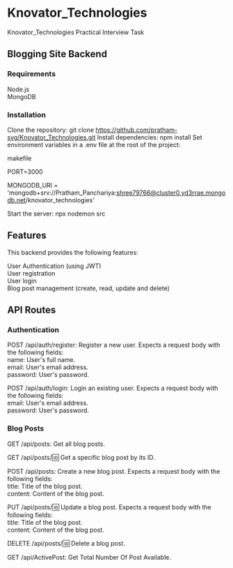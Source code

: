 # Knovator_Technologies
Knovator_Technologies Practical Interview Task

## Blogging Site Backend

### Requirements
Node.js  
MongoDB 

### Installation
Clone the repository: git clone https://github.com/pratham-svg/Knovator_Technologies.git
Install dependencies: npm install
Set environment variables in a .env file at the root of the project:

makefile

PORT=3000

MONGODB_URl = 'mongodb+srv://Pratham_Panchariya:shree79766@cluster0.yd3rrae.mongodb.net/knovator_technologies'

Start the server: npx nodemon src

## Features

This backend provides the following features:

User Authentication (using JWT)    
User registration   
User login   
Blog post management (create, read, update and delete)

## API Routes

### Authentication

POST /api/auth/register: Register a new user. Expects a request   body with the following fields:   
name: User's full name.   
email: User's email address.   
password: User's password.  

POST /api/auth/login: Login an existing user. Expects a request body with the following fields:  
email: User's email address.  
password: User's password.  

### Blog Posts

GET /api/posts: Get all blog posts.

GET /api/posts/:id: Get a specific blog post by its ID.  

POST /api/posts: Create a new blog post. Expects a request body   with the following fields:   
title: Title of the blog post.   
content: Content of the blog post.   

PUT /api/posts/:id: Update a blog post. Expects a request body   with the following fields:   
title: Title of the blog post.   
content: Content of the blog post.   
 
DELETE /api/posts/:id: Delete a blog post.

GET /api/ActivePost: Get Total Number Of Post Available.



